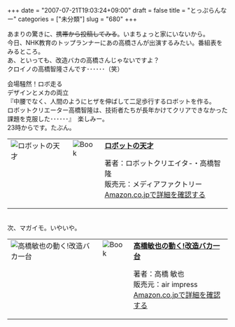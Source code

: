 +++
date = "2007-07-21T19:03:24+09:00"
draft = false
title = "とっぷらんなー"
categories = ["未分類"]
slug = "680"
+++

<p>あまりの驚きに、<del>携帯から投稿してみる</del>。いまちょっと家にいないから。<br />今日、NHK教育のトップランナーにあの高橋さんが出演するみたい。番組表をみるところ。<br />あ、といっても、改造バカの高橋さんじゃないですよ？<br />クロイノの高橋智隆さんです･･････（笑）</p>

<p>会場騒然！ロボ走る<br />デザインとメカの両立<br />『中腰でなく、人間のようにヒザを伸ばして二足歩行するロボットを作る。<br />ロボットクリエーター高橋智隆は、技術者たちが長年かけてクリアできなかった課題を克服した･･････』　楽しみー。<br />23時からです。たぶん。</p>

<p><table><tbody><tr><td valign="top"><a href="http://www.amazon.co.jp/exec/obidos/ASIN/4840115451/nifty05-nif113199-22/ref=nosim"><img title="ロボットの天才"  alt="ロボットの天才" src="http://ec1.images-amazon.com/images/I/11PM737Z2WL.jpg"  align="left" border="0" /> </a></td>

<td valign="top"><img alt="Book" src="http://images-jp.amazon.com/images/G/09/icons/icon-books.gif" align="left" border="0" /> </td>

<td valign="top"><a href="http://www.amazon.co.jp/exec/obidos/ASIN/4840115451/nifty05-nif113199-22/ref=nosim"><strong>ロボットの天才</strong></a> <p>著者：ロボットクリエイタ-・高橋智隆<br />販売元：メディアファクトリー<br /><a href="http://www.amazon.co.jp/exec/obidos/ASIN/4840115451/nifty05-nif113199-22/ref=nosim">Amazon.co.jpで詳細を確認する</a> </p></td></tr></tbody></table><br />次、マガイモ。いやいや。</p>

<p><table><tbody><tr><td valign="top"><a href="http://www.amazon.co.jp/exec/obidos/ASIN/4844370227/nifty05-nif113199-22/ref=nosim"><img title="高橋敏也の動く!改造バカ一台"  alt="高橋敏也の動く!改造バカ一台" src="http://ec1.images-amazon.com/images/I/019ER25D4JL.jpg"  align="left" border="0" /> </a></td>

<td valign="top"><img alt="Book" src="http://images-jp.amazon.com/images/G/09/icons/icon-books.gif" align="left" border="0" /> </td>

<td valign="top"><a href="http://www.amazon.co.jp/exec/obidos/ASIN/4844370227/nifty05-nif113199-22/ref=nosim"><strong>高橋敏也の動く!改造バカ一台</strong></a> <p>著者：高橋 敏也<br />販売元：air impress<br /><a href="http://www.amazon.co.jp/exec/obidos/ASIN/4844370227/nifty05-nif113199-22/ref=nosim">Amazon.co.jpで詳細を確認する</a> </p></td></tr></tbody></table></p>

